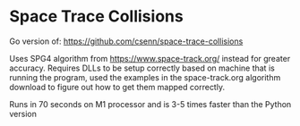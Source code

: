 # Space Trace Collisions

Go version of: https://github.com/csenn/space-trace-collisions

Uses SPG4 algorithm from  https://www.space-track.org/ instead for greater accuracy. Requires DLLs to be setup correctly based on machine that is running the program, used the examples in the space-track.org algorithm download to figure out how to get them mapped correctly.

Runs in 70 seconds on M1 processor and is 3-5 times faster than the Python version



